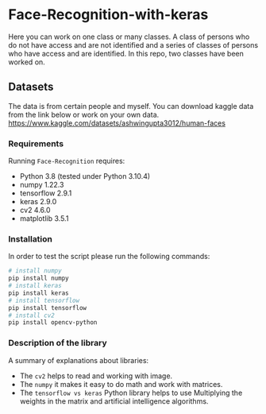 # Face-Recognition-with-keras
Here you can work on one class or many classes. A class of persons who do not have access and are not identified and a series of classes of persons who have access and are identified. In this repo, two classes have been worked on.

## Datasets
The data is from certain people and myself. You can download kaggle data from the link below or work on your own data.
https://www.kaggle.com/datasets/ashwingupta3012/human-faces 

### Requirements
Running `Face-Recognition` requires:
* Python 3.8 (tested under Python 3.10.4)
* numpy 1.22.3
* tensorflow 2.9.1
* keras 2.9.0
* cv2 4.6.0
* matplotlib 3.5.1

### Installation
In order to test the script please run the following commands:
```sh
# install numpy
pip install numpy
# install keras
pip install keras
# install tensorflow
pip install tensorflow
# install cv2
pip install opencv-python
```

### Description of the library
A summary of explanations about libraries:
* The `cv2` helps to read and working with image.
* The `numpy` it makes it easy to do math and work with matrices.
* The `tensorflow vs keras` Python  library helps to use Multiplying the weights in the matrix and artificial intelligence algorithms.
